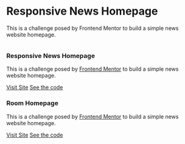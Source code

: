 # Responsive News Homepage

This is a challenge posed by Frontend Mentor to build a simple news website homepage.

<article>
                        <div class="object-contain p-8 bg-gray-800 rounded-3xl ">
                            <img src="{{ Vite::asset('resources/images/news.jpeg') }}" class="w-full " alt="">
                        </div>
                        <h3 class="py-6 text-xl font-bold text-center">Responsive News Homepage</h3>
                        <p class="text-center">This is a challenge posed by <a href="">Frontend Mentor</a> to
                            build a
                            simple news website
                            homepage.</p>
                        <div class="flex items-center justify-center gap-4 pt-6">
                            <a href="https://hakylepremier.github.io/responsive-news-homepage-frontend/" class="text-center text-white btn btn-primary" target="_blank" rel="noopener noreferrer">Visit
                                Site</a>
                            <a href="https://github.com/hakylepremier/responsive-news-homepage-frontend" target="_blank" rel="noopener noreferrer" class="text-center text-white btn btn-primary">See the
                                code</a>
                        </div>
                    </article>
                    <article>
                        <div class="object-contain p-8 bg-gray-800 rounded-3xl "><img src="{{ Vite::asset('resources/images/room.jpeg') }}" class="w-full " alt="">
                        </div>
                        <h3 class="py-6 text-xl font-bold text-center">Room Homepage</h3>
                        <p class="text-center">This is a challenge posed by <a href="">Frontend Mentor</a> to
                            build a
                            simple news website
                            homepage.</p>
                        <div class="flex items-center justify-center gap-4 pt-6">
                            <a href="https://room-homepage-haky.netlify.app/" class="text-center text-white btn btn-primary" target="_blank" rel="noopener noreferrer">Visit
                                Site</a>
                            <a href="https://github.com/hakylepremier/room-homepage-frontend" target="_blank" rel="noopener noreferrer" class="text-center text-white btn btn-primary">See the
                                code</a>
                        </div>
                    </article>
